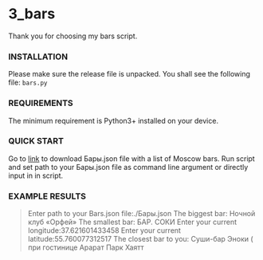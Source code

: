 # 3_bars
Thank you for choosing my bars script.
### INSTALLATION
Please make sure the release file is unpacked. You shall see the following file:
`bars.py`
### REQUIREMENTS
The minimum requirement is Python3+ installed on your device.
### QUICK START
Go to [link](http://data.mos.ru/opendata/export/1796/json/2/1) to download Бары.json file with a list of Moscow bars.
Run script and set path to your Бары.json file as command line argument or directly input in in script.
### EXAMPLE RESULTS
>Enter path to your Bars.json file:./Бары.json
>The biggest bar:  Ночной клуб «Орфей»
>The smallest bar:  БАР. СОКИ
>Enter your current longitude:37.621601433458
>Enter your current latitude:55.760077312517
>The closest bar to you: Суши-бар Эноки ( при гостинице Арарат Парк Хаятт
